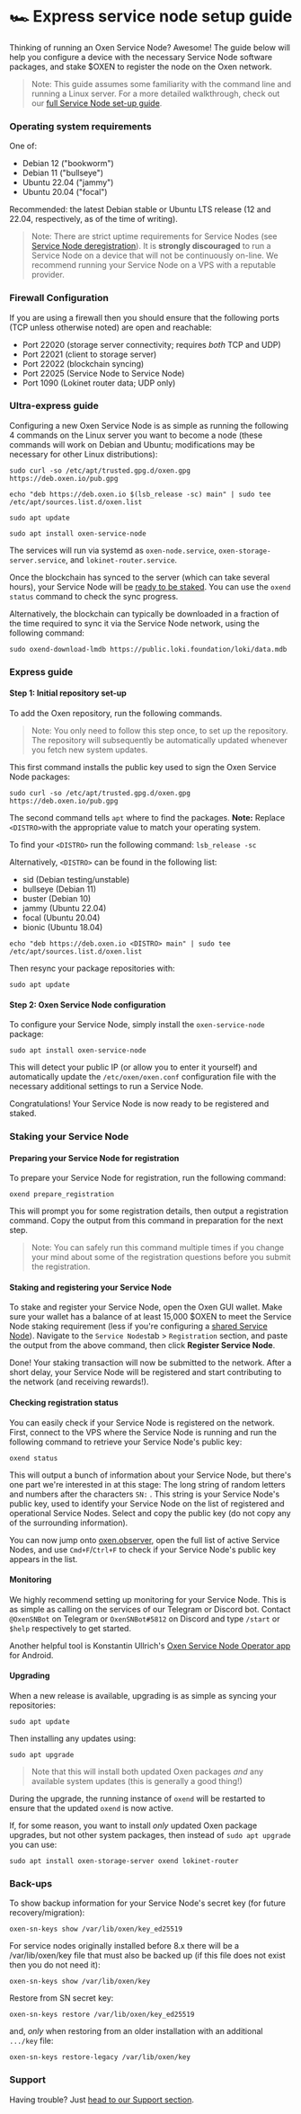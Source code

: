 # 🏎 Express service node setup guide

Thinking of running an Oxen Service Node? Awesome! The guide below will help you configure a device with the necessary Service Node software packages, and stake $OXEN to register the node on the Oxen network.

> Note: This guide assumes some familiarity with the command line and running a Linux server. For a more detailed walkthrough, check out our [full Service Node set-up guide](full-service-node-setup-guide.md).

### Operating system requirements

One of:

* Debian 12 ("bookworm")
* Debian 11 ("bullseye")
* Ubuntu 22.04 ("jammy")
* Ubuntu 20.04 ("focal")

Recommended: the latest Debian stable or Ubuntu LTS release (12 and 22.04, respectively, as of the time of writing).

> Note: There are strict uptime requirements for Service Nodes (see [Service Node deregistration](service-node-deregistration.md)). It is **strongly discouraged** to run a Service Node on a device that will not be continuously on-line. We recommend running your Service Node on a VPS with a reputable provider.

### Firewall Configuration

If you are using a firewall then you should ensure that the following ports (TCP unless otherwise
noted) are open and reachable:

* Port 22020 (storage server connectivity; requires *both* TCP and UDP)
* Port 22021 (client to storage server)
* Port 22022 (blockchain syncing)
* Port 22025 (Service Node to Service Node)
* Port 1090 (Lokinet router data; UDP only)

### Ultra-express guide

Configuring a new Oxen Service Node is as simple as running the following 4 commands on the Linux server you want to become a node (these commands will work on Debian and Ubuntu; modifications may be necessary for other Linux distributions):

```
sudo curl -so /etc/apt/trusted.gpg.d/oxen.gpg https://deb.oxen.io/pub.gpg

echo "deb https://deb.oxen.io $(lsb_release -sc) main" | sudo tee /etc/apt/sources.list.d/oxen.list

sudo apt update

sudo apt install oxen-service-node
```

The services will run via systemd as `oxen-node.service`, `oxen-storage-server.service`, and `lokinet-router.service`.

Once the blockchain has synced to the server (which can take several hours), your Service Node will be [ready to be staked](setting-up-an-oxen-service-node.md#staking-your-service-node). You can use the `oxend status` command to check the sync progress.

Alternatively, the blockchain can typically be downloaded in a fraction of the time required to sync it via the Service Node network, using the following command:

```
sudo oxend-download-lmdb https://public.loki.foundation/loki/data.mdb
```

### Express guide

#### Step 1: Initial repository set-up

To add the Oxen repository, run the following commands.

> Note: You only need to follow this step once, to set up the repository. The repository will subsequently be automatically updated whenever you fetch new system updates.

This first command installs the public key used to sign the Oxen Service Node packages:

```
sudo curl -so /etc/apt/trusted.gpg.d/oxen.gpg https://deb.oxen.io/pub.gpg
```

The second command tells `apt` where to find the packages. **Note:** Replace `<DISTRO>`with the appropriate value to match your operating system.

To find your `<DISTRO>` run the following command: `lsb_release -sc`

Alternatively, `<DISTRO>` can be found in the following list:

* sid (Debian testing/unstable)
* bullseye (Debian 11)
* buster (Debian 10)
* jammy (Ubuntu 22.04)
* focal (Ubuntu 20.04)
* bionic (Ubuntu 18.04)

```
echo "deb https://deb.oxen.io <DISTRO> main" | sudo tee /etc/apt/sources.list.d/oxen.list
```

Then resync your package repositories with:

```
sudo apt update
```

#### Step 2: Oxen Service Node configuration

To configure your Service Node, simply install the `oxen-service-node` package:

```
sudo apt install oxen-service-node
```

This will detect your public IP (or allow you to enter it yourself) and automatically update the `/etc/oxen/oxen.conf` configuration file with the necessary additional settings to run a Service Node.

Congratulations! Your Service Node is now ready to be registered and staked.

### Staking your Service Node

#### Preparing your Service Node for registration

To prepare your Service Node for registration, run the following command:

```
oxend prepare_registration
```

This will prompt you for some registration details, then output a registration command. Copy the output from this command in preparation for the next step.

> Note: You can safely run this command multiple times if you change your mind about some of the registration questions before you submit the registration.

#### Staking and registering your Service Node

To stake and register your Service Node, open the Oxen GUI wallet. Make sure your wallet has a balance of at least 15,000 $OXEN to meet the Service Node staking requirement (less if you're configuring a [shared Service Node](full-service-node-setup-guide.md#5-2-setting-up-a-pooled-service-node)). Navigate to the `Service Nodes`tab > `Registration` section, and paste the output from the above command, then click **Register Service Node**.

Done! Your staking transaction will now be submitted to the network. After a short delay, your Service Node will be registered and start contributing to the network (and receiving rewards!).

#### Checking registration status

You can easily check if your Service Node is registered on the network. First, connect to the VPS where the Service Node is running and run the following command to retrieve your Service Node's public key:

```
oxend status
```

This will output a bunch of information about your Service Node, but there's one part we're interested in at this stage: The long string of random letters and numbers after the characters `SN:` . This string is your Service Node's public key, used to identify your Service Node on the list of registered and operational Service Nodes. Select and copy the public key (do not copy any of the surrounding information).

You can now jump onto [oxen.observer](https://oxen.observer), open the full list of active Service Nodes, and use `Cmd+F`/`Ctrl+F` to check if your Service Node's public key appears in the list.

#### Monitoring

We highly recommend setting up monitoring for your Service Node. This is as simple as calling on the services of our Telegram or Discord bot. Contact `@OxenSNBot` on Telegram or `OxenSNBot#5812` on Discord and type `/start` or `$help` respectively to get started.

Another helpful tool is Konstantin Ullrich's [Oxen Service Node Operator app](https://play.google.com/store/apps/details?id=dev.konsti.oxen\_service\_node) for Android.

#### Upgrading

When a new release is available, upgrading is as simple as syncing your repositories:

```
sudo apt update
```

Then installing any updates using:

```
sudo apt upgrade
```

> Note that this will install both updated Oxen packages _and_ any available system updates (this is generally a good thing!)

During the upgrade, the running instance of `oxend` will be restarted to ensure that the updated `oxend` is now active.

If, for some reason, you want to install _only_ updated Oxen package upgrades, but not other system packages, then instead of `sudo apt upgrade` you can use:

```
sudo apt install oxen-storage-server oxend lokinet-router
```

### Back-ups

To show backup information for your Service Node's secret key (for future recovery/migration):

```
oxen-sn-keys show /var/lib/oxen/key_ed25519
```

For service nodes originally installed before 8.x there will be a /var/lib/oxen/key file that must
also be backed up (if this file does not exist then you do not need it):

```
oxen-sn-keys show /var/lib/oxen/key
```

Restore from SN secret key:

```
oxen-sn-keys restore /var/lib/oxen/key_ed25519
```

and, *only* when restoring from an older installation with an additional `.../key` file:

```
oxen-sn-keys restore-legacy /var/lib/oxen/key
```

### Support

Having trouble? Just [head to our Support section](../../support.md).
